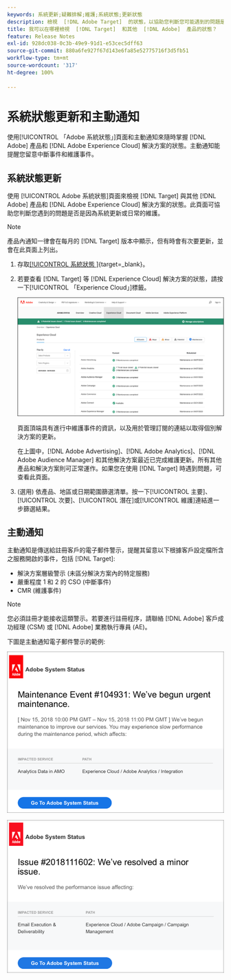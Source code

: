 ```yaml
---
keywords: 系統更新;疑難排解;維護;系統狀態;更新狀態
description: 檢視  [!DNL Adobe Target]  的狀態，以協助您判斷您可能遇到的問題是否為系統更新或例行維護所造成。
title: 我可以在哪裡檢視  [!DNL Target]  和其他  [!DNL Adobe]  產品的狀態？
feature: Release Notes
exl-id: 928dc038-0c3b-49e9-91d1-e53cec5dff63
source-git-commit: 880a6fe927f67d143e6fa85e52775716f3d5fb51
workflow-type: tm+mt
source-wordcount: '317'
ht-degree: 100%

---
```


# 系統狀態更新和主動通知

使用[!UICONTROL 「Adobe 系統狀態」]頁面和主動通知來隨時掌握 [!DNL Adobe] 產品和 [!DNL Adobe Experience Cloud] 解決方案的狀態。主動通知能提醒您留意中斷事件和維護事件。

## 系統狀態更新

使用 [!UICONTROL Adobe 系統狀態]頁面來檢視 [!DNL Target] 與其他 [!DNL Adobe] 產品和 [!DNL Adobe Experience Cloud] 解決方案的狀態。此頁面可協助您判斷您遇到的問題是否是因為系統更新或日常的維護。

>[!NOTE]
>
>產品內通知一律會在每月的 [!DNL Target] 版本中顯示，但有時會有次要更新，並會在此頁面上列出。

1. 存取[[!UICONTROL 系統狀態 ]](https://status.adobe.com/){target=_blank}。

1. 若要查看 [!DNL Target] 等 [!DNL Experience Cloud] 解決方案的狀態，請按一下[!UICONTROL 「Experience Cloud」]標籤。

   ![system_status 圖片](assets/system_status.png)

   頁面頂端具有進行中維護事件的資訊，以及用於管理訂閱的連結以取得個別解決方案的更新。

   在上圖中，[!DNL Adobe Advertising]、[!DNL Adobe Analytics]、[!DNL Adobe Audience Manager] 和其他解決方案最近已完成維護更新。所有其他產品和解決方案則可正常運作。如果您在使用 [!DNL Target] 時遇到問題，可查看此頁面。

1. (選用) 依產品、地區或日期範圍篩選清單。按一下[!UICONTROL 主要]、[!UICONTROL 次要]、[!UICONTROL 潛在]或[!UICONTROL 維護]連結進一步篩選結果。

## 主動通知

主動通知是傳送給註冊客戶的電子郵件警示，提醒其留意以下根據客戶設定檔所含之服務開啟的事件，包括 [!DNL Target]:

* 解決方案層級警示 (未區分解決方案內的特定服務)
* 嚴重程度 1 和 2 的 CSO (中斷事件)
* CMR (維護事件)

>[!NOTE]
>
>您必須註冊才能接收這類警示。若要進行註冊程序，請聯絡 [!DNL Adobe] 客戶成功經理 (CSM) 或 [!DNL Adobe] 業務執行專員 (AE)。

下圖是主動通知電子郵件警示的範例:

![主動通知 1](/help/main/r-release-notes/assets/proactive-notification-1.png)

![主動通知 2](/help/main/r-release-notes/assets/proactive-notification-2.png)
